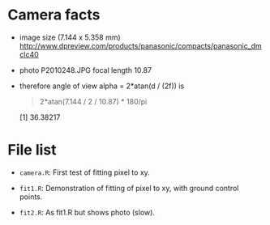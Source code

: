 # Camera facts

* image size (7.144 x 5.358 mm)
  http://www.dpreview.com/products/panasonic/compacts/panasonic_dmclc40

* photo P2010248.JPG focal length 10.87

* therefore angle of view alpha = 2*atan(d / (2f)) is

    > 2*atan(7.144 / 2 / 10.87) * 180/pi

    [1] 36.38217


# File list

* ``camera.R``: First test of fitting pixel to xy.

* ``fit1.R``: Demonstration of fitting of pixel to xy, with ground control points.

* ``fit2.R``: As fit1.R but shows photo (slow).


